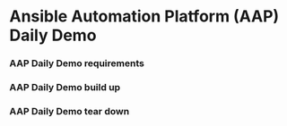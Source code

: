 # Ansible Automation Platform (AAP) Daily Demo
### AAP Daily Demo requirements
### AAP Daily Demo build up
### AAP Daily Demo tear down
